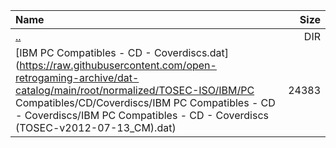 |Name|Size|
|:---|---:|
|[..](../index.html)|DIR|
|[IBM PC Compatibles - CD - Coverdiscs.dat](https://raw.githubusercontent.com/open-retrogaming-archive/dat-catalog/main/root/normalized/TOSEC-ISO/IBM/PC Compatibles/CD/Coverdiscs/IBM PC Compatibles - CD - Coverdiscs/IBM PC Compatibles - CD - Coverdiscs (TOSEC-v2012-07-13_CM).dat)|24383|
